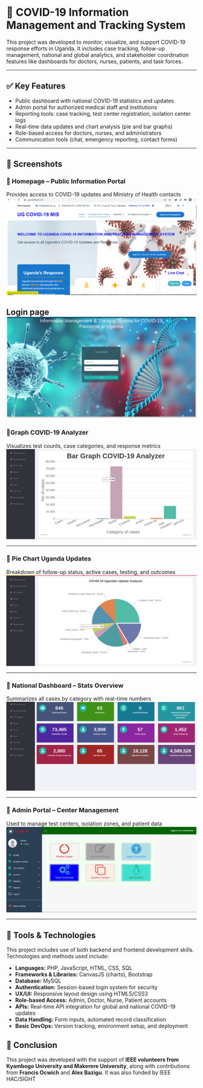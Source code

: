 # 🦠 COVID-19 Information Management and Tracking System 

This project was developed to monitor, visualize, and support COVID-19 response efforts in Uganda. It includes case tracking, follow-up management, national and global analytics, and stakeholder coordination features like dashboards for doctors, nurses, patients, and task forces.

---
## ✅ Key Features

- Public dashboard with national COVID-19 statistics and updates
- Admin portal for authorized medical staff and institutions
- Reporting tools: case tracking, test center registration, isolation center logs
- Real-time data updates and chart analysis (pie and bar graphs)
- Role-based access for doctors, nurses, and administrators
- Communication tools (chat, emergency reporting, contact forms)

---

## 📸 Screenshots

### 🔹 Homepage – Public Information Portal  
Provides access to COVID-19 updates and Ministry of Health contacts  
![Homepage](ugcovidhome.PNG)

Login page
![Loginpage](login.png)
---

### 🔹Graph COVID-19 Analyzer  
Visualizes test counts, case categories, and response metrics  
![Bar Chart](covidchart.png)

---

### 🔹 Pie Chart Uganda Updates  
Breakdown of follow-up status, active cases, testing, and outcomes  
![Pie Chart](covidpie.png)

---

### 🔹 National Dashboard – Stats Overview  
Summarizes all cases by category with real-time numbers  
![Stats Dashboard](covidstatistics.png)

---

### 🔹 Admin Portal – Center Management  
Used to manage test centers, isolation zones, and patient data  
![Admin Portal](adminportal.jpg)

---

## 🧰 Tools & Technologies

This project includes use of both backend and frontend development skills. Technologies and methods used include:

- **Languages:** PHP, JavaScript, HTML, CSS, SQL
- **Frameworks & Libraries:** CanvasJS (charts), Bootstrap
- **Database:** MySQL
- **Authentication:** Session-based login system for security
- **UX/UI:** Responsive layout design using HTML5/CSS3
- **Role-based Access:** Admin, Doctor, Nurse, Patient accounts
- **APIs:** Real-time API integration for global and national COVID-19 updates
- **Data Handling:** Form inputs, automated record classification
- **Basic DevOps:** Version tracking, environment setup, and deployment

## 📌 Conclusion

This project was developed with the support of **IEEE volunteers from Kyambogo University and Makerere University**, along with contributions from **Francis Ocwich** and **Alex Bazigu**. It was also funded by IEEE HAC/SIGHT 
